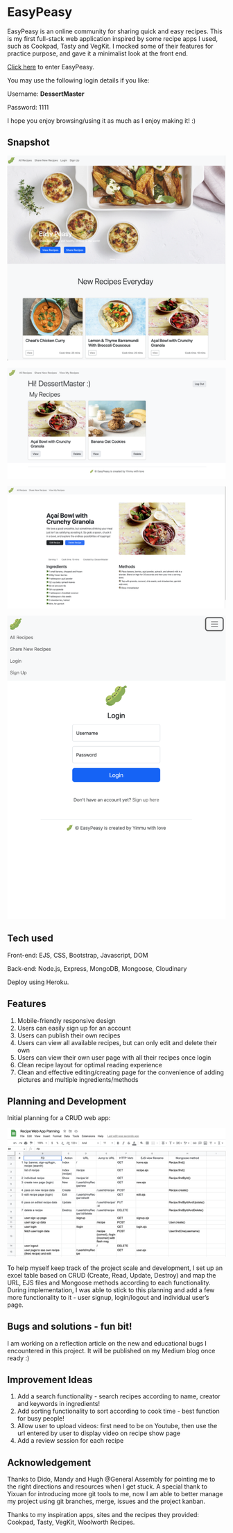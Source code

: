 # EasyPeasy

EasyPeasy is an online community for sharing quick and easy recipes. This is my first full-stack web application inspired by some recipe apps I used, such as Cookpad, Tasty and VegKit. I mocked some of their features for practice purpose, and gave it a minimalist look at the front end.

[Click here](https://easy-peasy-recipe.herokuapp.com/easypeasy) to enter EasyPeasy.

You may use the following login details if you like:

Username: **DessertMaster**

Password: 1111

I hope you enjoy browsing/using it as much as I enjoy making it! :)

## Snapshot

![Homepage.png](/public/README-image/EasyPeasy-Home.png)

![Userpage.png](/public/README-image/Easy-Peasy-userpage.png)

![Showpage.png](/public/README-image/EasyPeasy-showpage.png)

![SmallScreenLoginPage.png](/public/README-image/EasyPeasy-mobile-login.png)

## Tech used

Front-end: EJS, CSS, Bootstrap, Javascript, DOM

Back-end: Node.js, Express, MongoDB, Mongoose, Cloudinary

Deploy using Heroku.

## Features

1. Mobile-friendly responsive design
2. Users can easily sign up for an account
3. Users can publish their own recipes
4. Users can view all available recipes, but can only edit and delete their own
5. Users can view their own user page with all their recipes once login
6. Clean recipe layout for optimal reading experience
7. Clean and effective editing/creating page for the convenience of adding pictures and multiple ingredients/methods

## Planning and Development

Initial planning for a CRUD web app:

![Planning.png](/public/README-image/Planning.png)

To help myself keep track of the project scale and development, I set up an excel table based on CRUD (Create, Read, Update, Destroy) and map the URL, EJS files and Mongoose methods according to each functionality. During implementation, I was able to stick to this planning and add a few more functionality to it - user signup, login/logout and individual user’s page.

## Bugs and solutions - fun bit!

I am working on a reflection article on the new and educational bugs I encountered in this project. It will be published on my Medium blog once ready :)

## Improvement Ideas

1. Add a search functionality - search recipes according to name, creator and keywords in ingredients!
2. Add sorting functionality to sort according to cook time - best function for busy people!
3. Allow user to upload videos: first need to be on Youtube, then use the url entered by user to display video on recipe show page
4. Add a review session for each recipe

## Acknowledgement

Thanks to Dido, Mandy and Hugh @General Assembly for pointing me to the right directions and resources when I get stuck. A special thank to Yixuan for introducing more git tools to me, now I am able to better manage my project using git branches, merge, issues and the project kanban. 

Thanks to my inspiration apps, sites and the recipes they provided: Cookpad, Tasty, VegKit, Woolworth Recipes.
